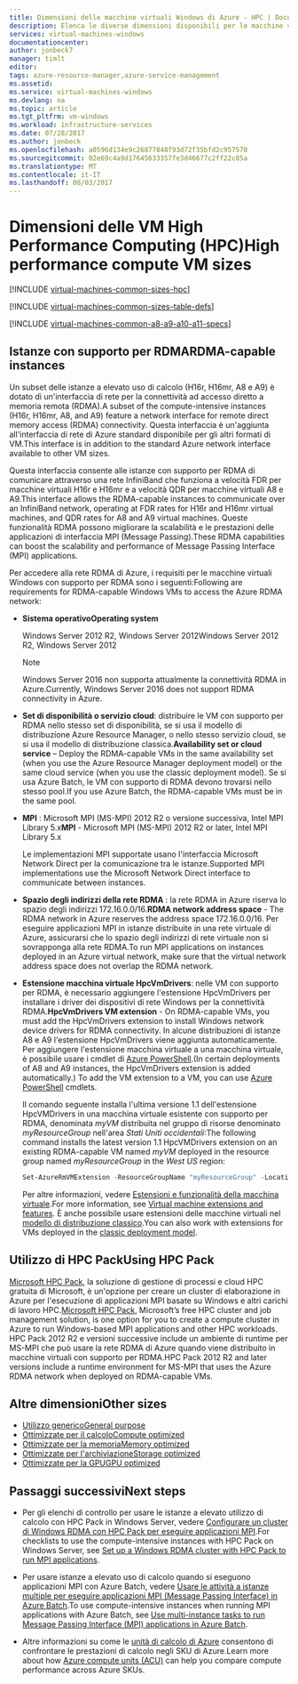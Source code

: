 ```yaml
---
title: Dimensioni delle macchine virtuali Windows di Azure - HPC | Documentazione Microsoft
description: Elenca le diverse dimensioni disponibili per le macchine virtuali High Performance Computing Windows in Azure.
services: virtual-machines-windows
documentationcenter: 
author: jonbeck7
manager: timlt
editor: 
tags: azure-resource-manager,azure-service-management
ms.assetid: 
ms.service: virtual-machines-windows
ms.devlang: na
ms.topic: article
ms.tgt_pltfrm: vm-windows
ms.workload: infrastructure-services
ms.date: 07/28/2017
ms.author: jonbeck
ms.openlocfilehash: a0596d134e9c26877848f93d72f35bfd2c957570
ms.sourcegitcommit: 02e69c4a9d17645633357fe3d46677c2ff22c85a
ms.translationtype: MT
ms.contentlocale: it-IT
ms.lasthandoff: 08/03/2017
---
```

# <a name="high-performance-compute-vm-sizes"></a><span data-ttu-id="f0781-103">Dimensioni delle VM High Performance Computing (HPC)</span><span class="sxs-lookup"><span data-stu-id="f0781-103">High performance compute VM sizes</span></span>

[!INCLUDE [virtual-machines-common-sizes-hpc](../../../includes/virtual-machines-common-sizes-hpc.md)]

[!INCLUDE [virtual-machines-common-sizes-table-defs](../../../includes/virtual-machines-common-sizes-table-defs.md)]

[!INCLUDE [virtual-machines-common-a8-a9-a10-a11-specs](../../../includes/virtual-machines-common-a8-a9-a10-a11-specs.md)]

## <a name="rdma-capable-instances"></a><span data-ttu-id="f0781-104">Istanze con supporto per RDMA</span><span class="sxs-lookup"><span data-stu-id="f0781-104">RDMA-capable instances</span></span>
<span data-ttu-id="f0781-105">Un subset delle istanze a elevato uso di calcolo (H16r, H16mr, A8 e A9) è dotato di un'interfaccia di rete per la connettività ad accesso diretto a memoria remota (RDMA).</span><span class="sxs-lookup"><span data-stu-id="f0781-105">A subset of the compute-intensive instances (H16r, H16mr, A8, and A9) feature a network interface for remote direct memory access (RDMA) connectivity.</span></span> <span data-ttu-id="f0781-106">Questa interfaccia è un'aggiunta all'interfaccia di rete di Azure standard disponibile per gli altri formati di VM.</span><span class="sxs-lookup"><span data-stu-id="f0781-106">This interface is in addition to the standard Azure network interface available to other VM sizes.</span></span> 
  
<span data-ttu-id="f0781-107">Questa interfaccia consente alle istanze con supporto per RDMA di comunicare attraverso una rete InfiniBand che funziona a velocità FDR per macchine virtuali H16r e H16mr e a velocità QDR per macchine virtuali A8 e A9.</span><span class="sxs-lookup"><span data-stu-id="f0781-107">This interface allows the RDMA-capable instances to communicate over an InfiniBand network, operating at FDR rates for H16r and H16mr virtual machines, and QDR rates for A8 and A9 virtual machines.</span></span> <span data-ttu-id="f0781-108">Queste funzionalità RDMA possono migliorare la scalabilità e le prestazioni delle applicazioni di interfaccia MPI (Message Passing).</span><span class="sxs-lookup"><span data-stu-id="f0781-108">These RDMA capabilities can boost the scalability and performance of Message Passing Interface (MPI) applications.</span></span>

<span data-ttu-id="f0781-109">Per accedere alla rete RDMA di Azure, i requisiti per le macchine virtuali Windows con supporto per RDMA sono i seguenti:</span><span class="sxs-lookup"><span data-stu-id="f0781-109">Following are requirements for RDMA-capable Windows VMs to access the Azure RDMA network:</span></span> 

* <span data-ttu-id="f0781-110">**Sistema operativo**</span><span class="sxs-lookup"><span data-stu-id="f0781-110">**Operating system**</span></span>
  
  <span data-ttu-id="f0781-111">Windows Server 2012 R2, Windows Server 2012</span><span class="sxs-lookup"><span data-stu-id="f0781-111">Windows Server 2012 R2, Windows Server 2012</span></span>
  
  > [!NOTE]
  > <span data-ttu-id="f0781-112">Windows Server 2016 non supporta attualmente la connettività RDMA in Azure.</span><span class="sxs-lookup"><span data-stu-id="f0781-112">Currently, Windows Server 2016 does not support RDMA connectivity in Azure.</span></span>
  >

* <span data-ttu-id="f0781-113">**Set di disponibilità o servizio cloud**: distribuire le VM con supporto per RDMA nello stesso set di disponibilità, se si usa il modello di distribuzione Azure Resource Manager, o nello stesso servizio cloud, se si usa il modello di distribuzione classica.</span><span class="sxs-lookup"><span data-stu-id="f0781-113">**Availability set or cloud service** – Deploy the RDMA-capable VMs in the same availability set (when you use the Azure Resource Manager deployment model) or the same cloud service (when you use the classic deployment model).</span></span> <span data-ttu-id="f0781-114">Se si usa Azure Batch, le VM con supporto di RDMA devono trovarsi nello stesso pool.</span><span class="sxs-lookup"><span data-stu-id="f0781-114">If you use Azure Batch, the RDMA-capable VMs must be in the same pool.</span></span>

* <span data-ttu-id="f0781-115">**MPI** : Microsoft MPI (MS-MPI) 2012 R2 o versione successiva, Intel MPI Library 5.x</span><span class="sxs-lookup"><span data-stu-id="f0781-115">**MPI** - Microsoft MPI (MS-MPI) 2012 R2 or later, Intel MPI Library 5.x</span></span>

  <span data-ttu-id="f0781-116">Le implementazioni MPI supportate usano l'interfaccia Microsoft Network Direct per la comunicazione tra le istanze.</span><span class="sxs-lookup"><span data-stu-id="f0781-116">Supported MPI implementations use the Microsoft Network Direct interface to communicate between instances.</span></span> 

* <span data-ttu-id="f0781-117">**Spazio degli indirizzi della rete RDMA** : la rete RDMA in Azure riserva lo spazio degli indirizzi 172.16.0.0/16.</span><span class="sxs-lookup"><span data-stu-id="f0781-117">**RDMA network address space** - The RDMA network in Azure reserves the address space 172.16.0.0/16.</span></span> <span data-ttu-id="f0781-118">Per eseguire applicazioni MPI in istanze distribuite in una rete virtuale di Azure, assicurarsi che lo spazio degli indirizzi di rete virtuale non si sovrapponga alla rete RDMA.</span><span class="sxs-lookup"><span data-stu-id="f0781-118">To run MPI applications on instances deployed in an Azure virtual network, make sure that the virtual network address space does not overlap the RDMA network.</span></span>

* <span data-ttu-id="f0781-119">**Estensione macchina virtuale HpcVmDrivers**: nelle VM con supporto per RDMA, è necessario aggiungere l'estensione HpcVmDrivers per installare i driver dei dispositivi di rete Windows per la connettività RDMA.</span><span class="sxs-lookup"><span data-stu-id="f0781-119">**HpcVmDrivers VM extension** - On RDMA-capable VMs, you must add the HpcVmDrivers extension to install Windows network device drivers for RDMA connectivity.</span></span> <span data-ttu-id="f0781-120">In alcune distribuzioni di istanze A8 e A9 l'estensione HpcVmDrivers viene aggiunta automaticamente. Per aggiungere l'estensione macchina virtuale a una macchina virtuale, è possibile usare i cmdlet di [Azure PowerShell](/powershell/azure/overview).</span><span class="sxs-lookup"><span data-stu-id="f0781-120">(In certain deployments of A8 and A9 instances, the HpcVmDrivers extension is added automatically.) To add the VM extension to a VM, you can use [Azure PowerShell](/powershell/azure/overview) cmdlets.</span></span> 

  
  <span data-ttu-id="f0781-121">Il comando seguente installa l'ultima versione 1.1 dell'estensione HpcVMDrivers in una macchina virtuale esistente con supporto per RDMA, denominata *myVM* distribuita nel gruppo di risorse denominato *myResourceGroup* nell'area *Stati Uniti occidentali*:</span><span class="sxs-lookup"><span data-stu-id="f0781-121">The following command installs the latest version 1.1 HpcVMDrivers extension on an existing RDMA-capable VM named *myVM* deployed in the resource group named *myResourceGroup* in the *West US* region:</span></span>

  ```PowerShell
  Set-AzureRmVMExtension -ResourceGroupName "myResourceGroup" -Location "westus" -VMName "myVM" -ExtensionName "HpcVmDrivers" -Publisher "Microsoft.HpcCompute" -Type "HpcVmDrivers" -TypeHandlerVersion "1.1"
  ```
  
  <span data-ttu-id="f0781-122">Per altre informazioni, vedere [Estensioni e funzionalità della macchina virtuale](extensions-features.md?toc=%2fazure%2fvirtual-machines%2fwindows%2ftoc.json).</span><span class="sxs-lookup"><span data-stu-id="f0781-122">For more information, see [Virtual machine extensions and features](extensions-features.md?toc=%2fazure%2fvirtual-machines%2fwindows%2ftoc.json).</span></span> <span data-ttu-id="f0781-123">È anche possibile usare estensioni delle macchine virtuali nel [modello di distribuzione classico](classic/manage-extensions.md).</span><span class="sxs-lookup"><span data-stu-id="f0781-123">You can also work with extensions for VMs deployed in the [classic deployment model](classic/manage-extensions.md).</span></span>


## <a name="using-hpc-pack"></a><span data-ttu-id="f0781-124">Utilizzo di HPC Pack</span><span class="sxs-lookup"><span data-stu-id="f0781-124">Using HPC Pack</span></span>

<span data-ttu-id="f0781-125">[Microsoft HPC Pack](https://technet.microsoft.com/library/jj899572.aspx), la soluzione di gestione di processi e cloud HPC gratuita di Microsoft, è un'opzione per creare un cluster di elaborazione in Azure per l'esecuzione di applicazioni MPI basate su Windows e altri carichi di lavoro HPC.</span><span class="sxs-lookup"><span data-stu-id="f0781-125">[Microsoft HPC Pack](https://technet.microsoft.com/library/jj899572.aspx), Microsoft’s free HPC cluster and job management solution, is one option for you to create a compute cluster in Azure to run Windows-based MPI applications and other HPC workloads.</span></span> <span data-ttu-id="f0781-126">HPC Pack 2012 R2 e versioni successive include un ambiente di runtime per MS-MPI che può usare la rete RDMA di Azure quando viene distribuito in macchine virtuali con supporto per RDMA.</span><span class="sxs-lookup"><span data-stu-id="f0781-126">HPC Pack 2012 R2 and later versions include a runtime environment for MS-MPI that uses the Azure RDMA network when deployed on RDMA-capable VMs.</span></span>




## <a name="other-sizes"></a><span data-ttu-id="f0781-127">Altre dimensioni</span><span class="sxs-lookup"><span data-stu-id="f0781-127">Other sizes</span></span>
- [<span data-ttu-id="f0781-128">Utilizzo generico</span><span class="sxs-lookup"><span data-stu-id="f0781-128">General purpose</span></span>](sizes-general.md)
- [<span data-ttu-id="f0781-129">Ottimizzate per il calcolo</span><span class="sxs-lookup"><span data-stu-id="f0781-129">Compute optimized</span></span>](sizes-compute.md)
- [<span data-ttu-id="f0781-130">Ottimizzate per la memoria</span><span class="sxs-lookup"><span data-stu-id="f0781-130">Memory optimized</span></span>](../virtual-machines-windows-sizes-memory.md)
- [<span data-ttu-id="f0781-131">Ottimizzate per l'archiviazione</span><span class="sxs-lookup"><span data-stu-id="f0781-131">Storage optimized</span></span>](../virtual-machines-windows-sizes-storage.md)
- [<span data-ttu-id="f0781-132">Ottimizzate per la GPU</span><span class="sxs-lookup"><span data-stu-id="f0781-132">GPU optimized</span></span>](sizes-gpu.md)

## <a name="next-steps"></a><span data-ttu-id="f0781-133">Passaggi successivi</span><span class="sxs-lookup"><span data-stu-id="f0781-133">Next steps</span></span>

- <span data-ttu-id="f0781-134">Per gli elenchi di controllo per usare le istanze a elevato utilizzo di calcolo con HPC Pack in Windows Server, vedere [Configurare un cluster di Windows RDMA con HPC Pack per eseguire applicazioni MPI](classic/hpcpack-rdma-cluster.md?toc=%2fazure%2fvirtual-machines%2fwindows%2fclassic%2ftoc.json).</span><span class="sxs-lookup"><span data-stu-id="f0781-134">For checklists to use the compute-intensive instances with HPC Pack on Windows Server, see [Set up a Windows RDMA cluster with HPC Pack to run MPI applications](classic/hpcpack-rdma-cluster.md?toc=%2fazure%2fvirtual-machines%2fwindows%2fclassic%2ftoc.json).</span></span>

- <span data-ttu-id="f0781-135">Per usare istanze a elevato uso di calcolo quando si eseguono applicazioni MPI con Azure Batch, vedere [Usare le attività a istanze multiple per eseguire applicazioni MPI (Message Passing Interface) in Azure Batch](../../batch/batch-mpi.md).</span><span class="sxs-lookup"><span data-stu-id="f0781-135">To use compute-intensive instances when running MPI applications with Azure Batch, see [Use multi-instance tasks to run Message Passing Interface (MPI) applications in Azure Batch](../../batch/batch-mpi.md).</span></span>

- <span data-ttu-id="f0781-136">Altre informazioni su come le [unità di calcolo di Azure](acu.md) consentono di confrontare le prestazioni di calcolo negli SKU di Azure.</span><span class="sxs-lookup"><span data-stu-id="f0781-136">Learn more about how [Azure compute units (ACU)](acu.md) can help you compare compute performance across Azure SKUs.</span></span>




